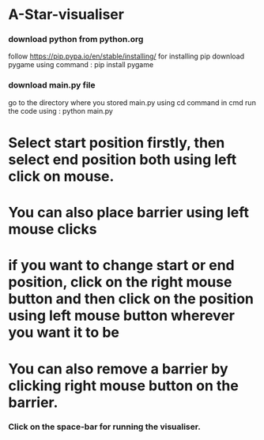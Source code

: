 # A-Star-visualiser

### download python from python.org
follow https://pip.pypa.io/en/stable/installing/ for installing pip
download pygame using command : pip install pygame

### download main.py file 
go to the directory where you stored main.py using cd command in cmd
run the code using : python main.py

# Select start position firstly, then select end position both using left click on mouse.
# You can also place barrier using left mouse clicks
# if you want to change start or end position, click on the right mouse button and then click on the position using left mouse button wherever you want it to be
# You can also remove a barrier by clicking right mouse button on the barrier.

### Click on the space-bar for running the visualiser.
